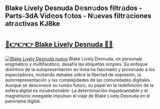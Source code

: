 ## Blake Lively Desnuda D𝚎sn𝚞dos filtr𝚊dos - Parts-3dA Vid𝚎os f𝚘tos - N𝚞evas filtr𝚊ciones atr𝚊ctivas KJ8ke

# <h2><a href="http://mb8g9v.tromn.icu/?c=Blake+Lively+Desnuda">🔗👉👉👉 Blake Lively Desnuda 🔗🔗</a></h2>

[![Blake Lively Desnuda nuevo](https://i.imgur.com/pEAQMta.gif)](http://mb8g9v.tromn.icu/?c=Blake+Lively+Desnuda)
Blake Lively Desnuda, un personaje enigmático y multifacético, desafía las etiquetas simples. Su enfoque distintivo de la autopresentación en línea ha fascinado y provocado a los espectadores, incitando debates sobre la libertad de expresión, la autorrepresentación y las complejidades de las comunidades digitales. Aunque se desconoce su rumbo futuro, su papel en la redefinición de la esfera digital es incuestionable. La determinación inquebrantable y el magnetismo innegable impulsan el viaje de Blake Lively Desnuda en el panorama digital.

